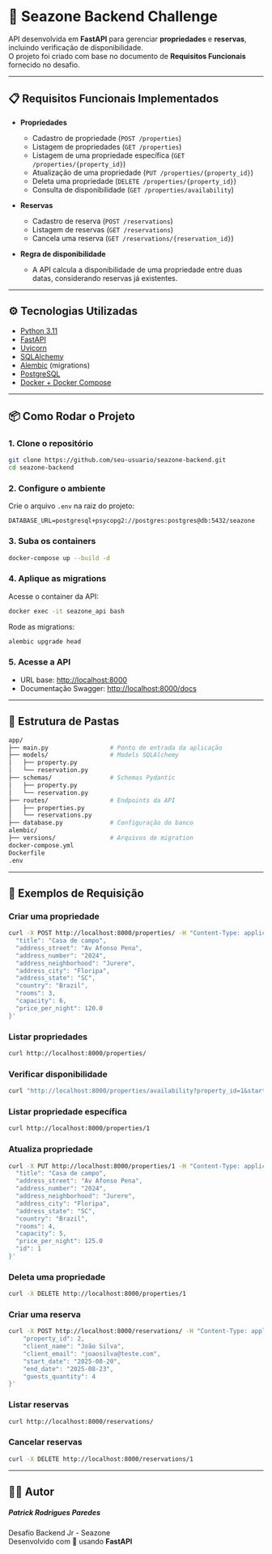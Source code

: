 # 🏡 Seazone Backend Challenge

API desenvolvida em **FastAPI** para gerenciar **propriedades** e **reservas**, incluindo verificação de disponibilidade.  
O projeto foi criado com base no documento de **Requisitos Funcionais** fornecido no desafio.

---

## 📋 Requisitos Funcionais Implementados

- **Propriedades**
  - Cadastro de propriedade (`POST /properties`)
  - Listagem de propriedades (`GET /properties`)
  - Listagem de uma propriedade específica (`GET /properties/{property_id}`)
  - Atualização de uma propriedade (`PUT /properties/{property_id}`)
  - Deleta uma propriedade (`DELETE /properties/{property_id}`)
  - Consulta de disponibilidade (`GET /properties/availability`)

- **Reservas**
  - Cadastro de reserva (`POST /reservations`)
  - Listagem de reservas (`GET /reservations`)
  - Cancela uma reserva (`GET /reservations/{reservation_id}`)

- **Regra de disponibilidade**
  - A API calcula a disponibilidade de uma propriedade entre duas datas,
    considerando reservas já existentes.

---

## ⚙️ Tecnologias Utilizadas

- [Python 3.11](https://www.python.org/)
- [FastAPI](https://fastapi.tiangolo.com/)
- [Uvicorn](https://www.uvicorn.org/)
- [SQLAlchemy](https://docs.sqlalchemy.org/)
- [Alembic](https://alembic.sqlalchemy.org/) (migrations)
- [PostgreSQL](https://www.postgresql.org/)
- [Docker + Docker Compose](https://docs.docker.com/)

---

## 📦 Como Rodar o Projeto

### 1. Clone o repositório
```bash
git clone https://github.com/seu-usuario/seazone-backend.git
cd seazone-backend
```

### 2. Configure o ambiente
Crie o arquivo `.env` na raiz do projeto:

```env
DATABASE_URL=postgresql+psycopg2://postgres:postgres@db:5432/seazone
```

### 3. Suba os containers
```bash
docker-compose up --build -d
```

### 4. Aplique as migrations
Acesse o container da API:

```bash
docker exec -it seazone_api bash
```

Rode as migrations:
```bash
alembic upgrade head
```

### 5. Acesse a API
- URL base: [http://localhost:8000](http://localhost:8000)
- Documentação Swagger: [http://localhost:8000/docs](http://localhost:8000/docs)

---

## 🧩 Estrutura de Pastas

```bash
app/
├── main.py                 # Ponto de entrada da aplicação
├── models/                 # Models SQLAlchemy
│   ├── property.py
│   └── reservation.py
├── schemas/                # Schemas Pydantic
│   ├── property.py
│   └── reservation.py
├── routes/                 # Endpoints da API
│   ├── properties.py
│   └── reservations.py
├── database.py             # Configuração do banco
alembic/
├── versions/               # Arquivos de migration
docker-compose.yml
Dockerfile
.env
```

---

## 🧪 Exemplos de Requisição

### Criar uma propriedade
```bash
curl -X POST http://localhost:8000/properties/ -H "Content-Type: application/json" -d '{
  "title": "Casa de campo",
  "address_street": "Av Afonso Pena",
  "address_number": "2024",
  "address_neighborhood": "Jurere",
  "address_city": "Floripa",
  "address_state": "SC",
  "country": "Brazil",
  "rooms": 3,
  "capacity": 6,
  "price_per_night": 120.0
}'
```

### Listar propriedades
```bash
curl http://localhost:8000/properties/
```

### Verificar disponibilidade
```bash
curl "http://localhost:8000/properties/availability?property_id=1&start_date=2025-08-20&end_date=2025-08-25&guests_quantity=5"
```

### Listar propriedade específica
```bash
curl http://localhost:8000/properties/1
```

### Atualiza propriedade
```bash
curl -X PUT http://localhost:8000/properties/1 -H "Content-Type: application/json" -d '{
  "title": "Casa de campo",
  "address_street": "Av Afonso Pena",
  "address_number": "2024",
  "address_neighborhood": "Jurere",
  "address_city": "Floripa",
  "address_state": "SC",
  "country": "Brazil",
  "rooms": 4,
  "capacity": 5,
  "price_per_night": 125.0
  "id": 1
}'
```

### Deleta uma propriedade
```bash
curl -X DELETE http://localhost:8000/properties/1
```

### Criar uma reserva
```bash
curl -X POST http://localhost:8000/reservations/ -H "Content-Type: application/json" -d '{
    "property_id": 2,
    "client_name": "João Silva",
    "client_email": "joaosilva@teste.com",
    "start_date": "2025-08-20",
    "end_date": "2025-08-23",
    "guests_quantity": 4
}'
```

### Listar reservas
```bash
curl http://localhost:8000/reservations/
```

### Cancelar reservas
```bash
curl -X DELETE http://localhost:8000/reservations/1
```

---

## 👨‍💻 Autor

##### Patrick Rodrigues Paredes
Desafio Backend Jr - Seazone  
Desenvolvido com 💙 usando **FastAPI**
